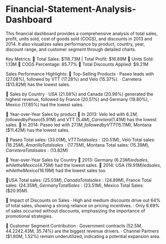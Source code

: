 # Financial-Statement-Analysis-Dashboard
This financial dashboard provides a comprehensive analysis of total sales, profit, units sold, cost of goods sold (COGS), and discounts in 2013 and 2014. It also visualizes sales performance by product, country, year, discount range, and customer segment through detailed charts.

Key Metrics:
📌 Total Sales: $118.73M | Total Profit: $16.89M
📌 Units Sold: 1.13M
📌 COGS Percentage: 85.77%
📌 Total Discounts Applied: $9.21M

Sales Performance Highlights:
🔹 Top-Selling Products
· Paseo leads with (27.08%), followed by VTT (17.28%) and Velo (15.37%).
· Carretera ($13.82M) has the lowest sales.

🔹 Sales by Country
· USA (21.08%) and Canada (20.96%) generated the highest revenue,
 followed by France (20.51%) and Germany (19.80%),
· Mexico (17.65%) had the lowest sales.

🔹 Year-over-Year Sales by product
📌 In 2013: Velo led with $6.2M, followed by Paseo($5.91M) and VTT ($5.4M),
 Carretera ($1.41M) has the lowest sales.
📌 In 2014: Paseo led with $27.1M, followed by VTT ($15.11M),
 Montana ($11.42M) has the lowest sales.

📌 Paseo Total sales: ($33.01M), VTT Total sales: ($20.51M), Velo Total sales: ($18.25M), Amarilla Total sales: ($17.75M), Montana Total sales: ($15.39M), Carretera Total sales: ($13.82M)

🔹 Year-over-Year Sales by Country
📌 2013: Germany ($6.23M) led sales, while the Mexico ($4.75M) had the lowest sales.
📌 2014: USA ($19.91M) led sales, while the Mexico ($16.19M) had the lowest sales too.

📌USA Total sales: ($25.03M), Canada Total sales: ($24.89M),
France Total sales: ($24.35M), Germany Total Sales: ($23.51M), 
 Mexico Total Sales: ($20.95M).

🔹 Impact of Discounts on Sales
· High and medium discounts drive out 64% of total sales, showing a strong reliance on pricing incentives.
· Only 6.69% of sales occurred without discounts, emphasizing the importance of promotional strategies.

🔹 Customer Segment Contribution
· Government contracts ($52.5M, 44.22%) and small businesses ($42.43M, 35.74%) are the biggest revenue drivers.
· Channel Partners ($1.80M, 1.52%) remain underutilized, indicating a potential expansion area.

